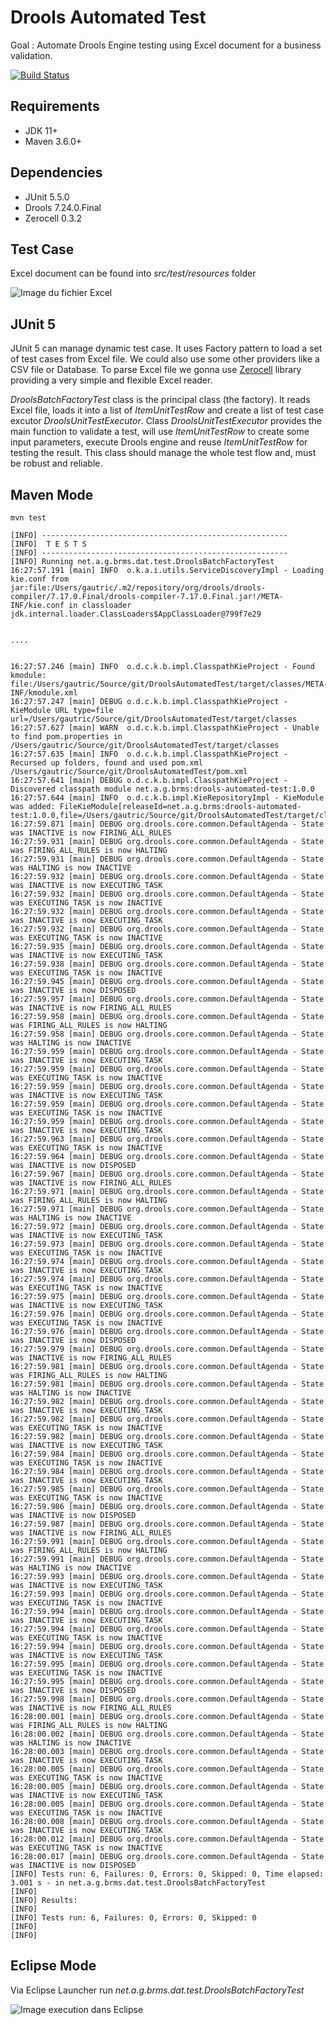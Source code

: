 # Drools Automated Test

Goal : Automate Drools Engine testing using Excel document for a business validation.

[![Build Status](https://travis-ci.org/gautric/DroolsAutomatedTest.svg?branch=master)](https://travis-ci.org/gautric/DroolsAutomatedTest)

## Requirements

* JDK 11+
* Maven 3.6.0+

## Dependencies

* JUnit 5.5.0
* Drools 7.24.0.Final
* Zerocell 0.3.2

## Test Case

Excel document can be found into _src/test/resources_ folder

![Image du fichier Excel](img/excel.png?raw=true)

## JUnit 5

JUnit 5 can manage dynamic test case. It uses Factory pattern to load a set of test cases from Excel file.
We could also use some other providers like a CSV file or Database.
To parse Excel file we gonna use [Zerocell](https://github.com/creditdatamw/zerocell) library providing a very simple and flexible Excel reader.

 _DroolsBatchFactoryTest_  class is the principal class (the factory). It reads Excel file, loads it into a list of _ItemUnitTestRow_ and create a list of test case excutor _DroolsUnitTestExecutor_. Class _DroolsUnitTestExecutor_ provides the main function to validate a test, will use _ItemUnitTestRow_ to create some input parameters, execute Drools engine and reuse _ItemUnitTestRow_ for testing the result. This class should manage the whole test flow and, must be robust and reliable.

## Maven Mode

```
mvn test
```

```
[INFO] -------------------------------------------------------
[INFO]  T E S T S
[INFO] -------------------------------------------------------
[INFO] Running net.a.g.brms.dat.test.DroolsBatchFactoryTest
16:27:57.191 [main] INFO  o.k.a.i.utils.ServiceDiscoveryImpl - Loading kie.conf from  jar:file:/Users/gautric/.m2/repository/org/drools/drools-compiler/7.17.0.Final/drools-compiler-7.17.0.Final.jar!/META-INF/kie.conf in classloader jdk.internal.loader.ClassLoaders$AppClassLoader@799f7e29


....


16:27:57.246 [main] INFO  o.d.c.k.b.impl.ClasspathKieProject - Found kmodule: file:/Users/gautric/Source/git/DroolsAutomatedTest/target/classes/META-INF/kmodule.xml
16:27:57.247 [main] DEBUG o.d.c.k.b.impl.ClasspathKieProject - KieModule URL type=file url=/Users/gautric/Source/git/DroolsAutomatedTest/target/classes
16:27:57.627 [main] WARN  o.d.c.k.b.impl.ClasspathKieProject - Unable to find pom.properties in /Users/gautric/Source/git/DroolsAutomatedTest/target/classes
16:27:57.635 [main] INFO  o.d.c.k.b.impl.ClasspathKieProject - Recursed up folders, found and used pom.xml /Users/gautric/Source/git/DroolsAutomatedTest/pom.xml
16:27:57.641 [main] DEBUG o.d.c.k.b.impl.ClasspathKieProject - Discovered classpath module net.a.g.brms:drools-automated-test:1.0.0
16:27:57.644 [main] INFO  o.d.c.k.b.impl.KieRepositoryImpl - KieModule was added: FileKieModule[releaseId=net.a.g.brms:drools-automated-test:1.0.0,file=/Users/gautric/Source/git/DroolsAutomatedTest/target/classes]
16:27:59.871 [main] DEBUG org.drools.core.common.DefaultAgenda - State was INACTIVE is now FIRING_ALL_RULES
16:27:59.931 [main] DEBUG org.drools.core.common.DefaultAgenda - State was FIRING_ALL_RULES is now HALTING
16:27:59.931 [main] DEBUG org.drools.core.common.DefaultAgenda - State was HALTING is now INACTIVE
16:27:59.932 [main] DEBUG org.drools.core.common.DefaultAgenda - State was INACTIVE is now EXECUTING_TASK
16:27:59.932 [main] DEBUG org.drools.core.common.DefaultAgenda - State was EXECUTING_TASK is now INACTIVE
16:27:59.932 [main] DEBUG org.drools.core.common.DefaultAgenda - State was INACTIVE is now EXECUTING_TASK
16:27:59.932 [main] DEBUG org.drools.core.common.DefaultAgenda - State was EXECUTING_TASK is now INACTIVE
16:27:59.935 [main] DEBUG org.drools.core.common.DefaultAgenda - State was INACTIVE is now EXECUTING_TASK
16:27:59.938 [main] DEBUG org.drools.core.common.DefaultAgenda - State was EXECUTING_TASK is now INACTIVE
16:27:59.945 [main] DEBUG org.drools.core.common.DefaultAgenda - State was INACTIVE is now DISPOSED
16:27:59.957 [main] DEBUG org.drools.core.common.DefaultAgenda - State was INACTIVE is now FIRING_ALL_RULES
16:27:59.958 [main] DEBUG org.drools.core.common.DefaultAgenda - State was FIRING_ALL_RULES is now HALTING
16:27:59.958 [main] DEBUG org.drools.core.common.DefaultAgenda - State was HALTING is now INACTIVE
16:27:59.959 [main] DEBUG org.drools.core.common.DefaultAgenda - State was INACTIVE is now EXECUTING_TASK
16:27:59.959 [main] DEBUG org.drools.core.common.DefaultAgenda - State was EXECUTING_TASK is now INACTIVE
16:27:59.959 [main] DEBUG org.drools.core.common.DefaultAgenda - State was INACTIVE is now EXECUTING_TASK
16:27:59.959 [main] DEBUG org.drools.core.common.DefaultAgenda - State was EXECUTING_TASK is now INACTIVE
16:27:59.959 [main] DEBUG org.drools.core.common.DefaultAgenda - State was INACTIVE is now EXECUTING_TASK
16:27:59.963 [main] DEBUG org.drools.core.common.DefaultAgenda - State was EXECUTING_TASK is now INACTIVE
16:27:59.964 [main] DEBUG org.drools.core.common.DefaultAgenda - State was INACTIVE is now DISPOSED
16:27:59.967 [main] DEBUG org.drools.core.common.DefaultAgenda - State was INACTIVE is now FIRING_ALL_RULES
16:27:59.971 [main] DEBUG org.drools.core.common.DefaultAgenda - State was FIRING_ALL_RULES is now HALTING
16:27:59.971 [main] DEBUG org.drools.core.common.DefaultAgenda - State was HALTING is now INACTIVE
16:27:59.972 [main] DEBUG org.drools.core.common.DefaultAgenda - State was INACTIVE is now EXECUTING_TASK
16:27:59.973 [main] DEBUG org.drools.core.common.DefaultAgenda - State was EXECUTING_TASK is now INACTIVE
16:27:59.974 [main] DEBUG org.drools.core.common.DefaultAgenda - State was INACTIVE is now EXECUTING_TASK
16:27:59.974 [main] DEBUG org.drools.core.common.DefaultAgenda - State was EXECUTING_TASK is now INACTIVE
16:27:59.975 [main] DEBUG org.drools.core.common.DefaultAgenda - State was INACTIVE is now EXECUTING_TASK
16:27:59.976 [main] DEBUG org.drools.core.common.DefaultAgenda - State was EXECUTING_TASK is now INACTIVE
16:27:59.976 [main] DEBUG org.drools.core.common.DefaultAgenda - State was INACTIVE is now DISPOSED
16:27:59.979 [main] DEBUG org.drools.core.common.DefaultAgenda - State was INACTIVE is now FIRING_ALL_RULES
16:27:59.981 [main] DEBUG org.drools.core.common.DefaultAgenda - State was FIRING_ALL_RULES is now HALTING
16:27:59.981 [main] DEBUG org.drools.core.common.DefaultAgenda - State was HALTING is now INACTIVE
16:27:59.982 [main] DEBUG org.drools.core.common.DefaultAgenda - State was INACTIVE is now EXECUTING_TASK
16:27:59.982 [main] DEBUG org.drools.core.common.DefaultAgenda - State was EXECUTING_TASK is now INACTIVE
16:27:59.982 [main] DEBUG org.drools.core.common.DefaultAgenda - State was INACTIVE is now EXECUTING_TASK
16:27:59.984 [main] DEBUG org.drools.core.common.DefaultAgenda - State was EXECUTING_TASK is now INACTIVE
16:27:59.984 [main] DEBUG org.drools.core.common.DefaultAgenda - State was INACTIVE is now EXECUTING_TASK
16:27:59.985 [main] DEBUG org.drools.core.common.DefaultAgenda - State was EXECUTING_TASK is now INACTIVE
16:27:59.986 [main] DEBUG org.drools.core.common.DefaultAgenda - State was INACTIVE is now DISPOSED
16:27:59.987 [main] DEBUG org.drools.core.common.DefaultAgenda - State was INACTIVE is now FIRING_ALL_RULES
16:27:59.991 [main] DEBUG org.drools.core.common.DefaultAgenda - State was FIRING_ALL_RULES is now HALTING
16:27:59.991 [main] DEBUG org.drools.core.common.DefaultAgenda - State was HALTING is now INACTIVE
16:27:59.993 [main] DEBUG org.drools.core.common.DefaultAgenda - State was INACTIVE is now EXECUTING_TASK
16:27:59.993 [main] DEBUG org.drools.core.common.DefaultAgenda - State was EXECUTING_TASK is now INACTIVE
16:27:59.994 [main] DEBUG org.drools.core.common.DefaultAgenda - State was INACTIVE is now EXECUTING_TASK
16:27:59.994 [main] DEBUG org.drools.core.common.DefaultAgenda - State was EXECUTING_TASK is now INACTIVE
16:27:59.994 [main] DEBUG org.drools.core.common.DefaultAgenda - State was INACTIVE is now EXECUTING_TASK
16:27:59.995 [main] DEBUG org.drools.core.common.DefaultAgenda - State was EXECUTING_TASK is now INACTIVE
16:27:59.995 [main] DEBUG org.drools.core.common.DefaultAgenda - State was INACTIVE is now DISPOSED
16:27:59.998 [main] DEBUG org.drools.core.common.DefaultAgenda - State was INACTIVE is now FIRING_ALL_RULES
16:28:00.001 [main] DEBUG org.drools.core.common.DefaultAgenda - State was FIRING_ALL_RULES is now HALTING
16:28:00.002 [main] DEBUG org.drools.core.common.DefaultAgenda - State was HALTING is now INACTIVE
16:28:00.003 [main] DEBUG org.drools.core.common.DefaultAgenda - State was INACTIVE is now EXECUTING_TASK
16:28:00.005 [main] DEBUG org.drools.core.common.DefaultAgenda - State was EXECUTING_TASK is now INACTIVE
16:28:00.005 [main] DEBUG org.drools.core.common.DefaultAgenda - State was INACTIVE is now EXECUTING_TASK
16:28:00.005 [main] DEBUG org.drools.core.common.DefaultAgenda - State was EXECUTING_TASK is now INACTIVE
16:28:00.008 [main] DEBUG org.drools.core.common.DefaultAgenda - State was INACTIVE is now EXECUTING_TASK
16:28:00.012 [main] DEBUG org.drools.core.common.DefaultAgenda - State was EXECUTING_TASK is now INACTIVE
16:28:00.017 [main] DEBUG org.drools.core.common.DefaultAgenda - State was INACTIVE is now DISPOSED
[INFO] Tests run: 6, Failures: 0, Errors: 0, Skipped: 0, Time elapsed: 3.001 s - in net.a.g.brms.dat.test.DroolsBatchFactoryTest
[INFO]
[INFO] Results:
[INFO]
[INFO] Tests run: 6, Failures: 0, Errors: 0, Skipped: 0
[INFO]
[INFO]

```

## Eclipse Mode

Via Eclipse Launcher run _net.a.g.brms.dat.test.DroolsBatchFactoryTest_

![Image execution dans Eclipse](img/eclipse.png?raw=true)
